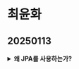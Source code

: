 
# 최윤화

## 20250113
<details class = "first">
    <summary>
    <b>왜 JPA를 사용하는가?</b>
    </summary>

        # JPA란?  
        Java Persistence API의 약자로, ORM(Object-Relational-Mapping) 기술 표준으로 사용되는 인터페이스의 모음이다.  
        Java를 사용해 관계형 데이터베이스를 사용하는 방식을 정의한 인터페이스로, 
        SQL을 사용하지 않아도 Database의 CRUD가 가능하다는 특징이 있다.

        ---

        ## ORM (Object-Relational Mapping)  
        - 일반적으로 알고 있는 **Class**와 **Database의 Table**을 연결한다는 의미이다.  
        - Java의 Class를 RDB(Relational Database)의 Table로, 해당 Class가 가진 속성을 Column으로, 객체들을 Table의 Row로 연결해준다.  
        - JPA를 구현한 ORM 프레임워크 중 대표적으로 **Hibernate**가 있다.

        ---

        ## JPA 장점  
        1. **SQL문을 몰라도 Method 조작으로 CRUD 수행 가능**  
        - 개발자는 비즈니스 로직에만 집중할 수 있다.
        
        2. **Mapping 정보가 Class에 정의**  
        - 설계도에 대한 의존도를 낮출 수 있고, 유지보수와 재설계에 유리하다.  
        - Table에 변경이 생겨도 Query문을 수정할 필요 없이 Class만 수정하면 된다.
        
        3. **Database 간 SQL 형식 차이 무시 가능**  
        - 자체 SQL문을 사용해 MySQL과 PostgreSQL 간의 SQL 형식 차이가 있어도 설정 정보만 수정하면 문제없이 작동한다.

        4. **간결한 코드와 높은 가독성**  
        - Query와 같은 선언문, 할당 등의 부수적인 코드가 줄어들어 각종 객체에 대한 코드를 별도로 작성하지 않아도 된다.

        ---

        ## JPA 단점  
        1. **설계가 잘못될 경우 문제 발생**  
        - 속도 저하 및 일관성이 무너질 수 있다.

        2. **복잡한 Query 처리 한계**  
        - Method 단위에서 처리하지 못하는 복잡한 Query는 결국 SQL문을 직접 작성해야 한다.

        ---

        ## Spring에서 JPA 사용하기  
        Spring 프레임워크를 사용할 때 Database와 연결하는 경우가 많다.  
        이때 JPA를 사용해 개발하는 경우가 흔하며, Spring에서는 이를 쉽게 사용할 수 있도록 **Spring Data JPA** 모듈을 제공한다.  
        이 모듈을 통해 JPA를 더욱 간편하게 사용할 수 있다.

</details>